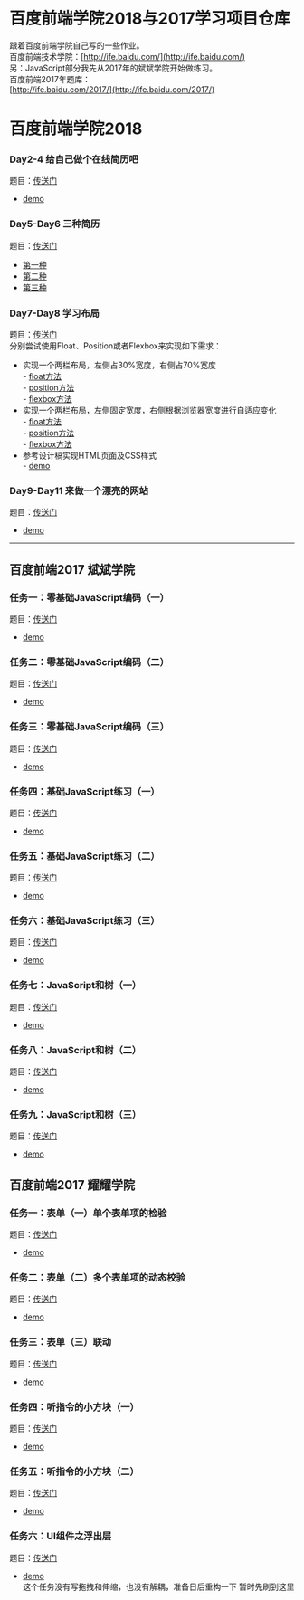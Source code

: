# 百度前端学院2018与2017学习项目仓库
跟着百度前端学院自己写的一些作业。<br>
百度前端技术学院：[http://ife.baidu.com/](http://ife.baidu.com/) <br>
另：JavaScript部分我先从2017年的斌斌学院开始做练习。<br>
百度前端2017年题库： <br>
[http://ife.baidu.com/2017/](http://ife.baidu.com/2017/)
# 百度前端学院2018
### Day2-4 给自己做个在线简历吧
题目：[传送门](http://ife.baidu.com/course/detail/id/36)
- [demo](https://codepen.io/Moltemort/pen/QVEmwP) <br>
### Day5-Day6 三种简历
题目：[传送门](http://ife.baidu.com/course/detail/id/40)
- [第一种](https://Moltemort.github.io/myBaiduFrontEndCollege-2018/Day5&6-ThreeMethodofResume/method1/Resume.html) <br>
- [第二种](https://Moltemort.github.io/myBaiduFrontEndCollege-2018/Day5&6-ThreeMethodofResume/method2/main.html) <br>
- [第三种](https://Moltemort.github.io/myBaiduFrontEndCollege-2018/Day5&6-ThreeMethodofResume/method3/resume.html) <br>
### Day7-Day8 学习布局
题目：[传送门](http://ife.baidu.com/course/detail/id/42) <br>
分别尝试使用Float、Position或者Flexbox来实现如下需求：<br>
- 实现一个两栏布局，左侧占30%宽度，右侧占70%宽度 <br>
      - [float方法](https://Moltemort.github.io/myBaiduFrontEndCollege-2018/Day7-8%20NumerousLayouts+SpecifiedDesign/task1/task1-float/task1.html) <br>
      - [position方法](https://Moltemort.github.io/myBaiduFrontEndCollege-2018/Day7-8%20NumerousLayouts+SpecifiedDesign/task1/task1-position/task1.html) <br>
      - [flexbox方法](https://Moltemort.github.io/myBaiduFrontEndCollege-2018/Day7-8%20NumerousLayouts+SpecifiedDesign/task1/task1-flex/task1.html) <br>
- 实现一个两栏布局，左侧固定宽度，右侧根据浏览器宽度进行自适应变化 <br>
      - [float方法](https://Moltemort.github.io/myBaiduFrontEndCollege-2018/Day7-8%20NumerousLayouts+SpecifiedDesign/task2/task2-float/task2.html) <br>
      - [position方法](https://Moltemort.github.io/myBaiduFrontEndCollege-2018/Day7-8%20NumerousLayouts+SpecifiedDesign/task2/task2-position/task2.html) <br>
      - [flexbox方法](https://Moltemort.github.io/myBaiduFrontEndCollege-2018/Day7-8%20NumerousLayouts+SpecifiedDesign/task2/task2-flex/task2.html) <br>
- 参考设计稿实现HTML页面及CSS样式 <br>
      - [demo](https://mcbihv.github.io/myBaiduFrontEndCollege-2018/Day7-8%20NumerousLayouts+SpecifiedDesign/SpecifiedDesign/specifiedDesign.html)
### Day9-Day11 来做一个漂亮的网站
题目：[传送门](http://ife.baidu.com/course/detail/id/43)
- [demo](https://Moltemort.github.io/myBaiduFrontEndCollege-2018/Day9-11_helloLayout/helloLayout.html)

---
## 百度前端2017 斌斌学院

### 任务一：零基础JavaScript编码（一）
题目：[传送门](http://ife.baidu.com/2017/course/detail/id/93)
- [demo](https://Moltemort.github.io/myBaiduFrontEndCollege-2018/2017-BBCollege/零基础JavaScirpt练习/task1/task1.html)

### 任务二：零基础JavaScript编码（二）

题目：[传送门](http://ife.baidu.com/2017/course/detail/id/91)
- [demo](https://Moltemort.github.io/myBaiduFrontEndCollege-2018/2017-BBCollege/零基础JavaScirpt练习/task2/task2.html)

### 任务三：零基础JavaScript编码（三）
题目：[传送门](http://ife.baidu.com/2017/course/detail/id/98)
- [demo](https://Moltemort.github.io/myBaiduFrontEndCollege-2018/2017-BBCollege/零基础JavaScirpt练习/task3/task3.html)

### 任务四：基础JavaScript练习（一）
题目：[传送门](http://ife.baidu.com/2017/course/detail/id/103)
- [demo](https://Moltemort.github.io/myBaiduFrontEndCollege-2018/2017-BBCollege/基础JavaScript练习/task1/task1.html)

### 任务五：基础JavaScript练习（二）
题目：[传送门](http://ife.baidu.com/2017/course/detail/id/105)
- [demo](https://Moltemort.github.io/myBaiduFrontEndCollege-2018/2017-BBCollege/基础JavaScript练习/task2/task2.html)

### 任务六：基础JavaScript练习（三）
题目：[传送门](http://ife.baidu.com/2017/course/detail/id/107)
- [demo](https://Moltemort.github.io/myBaiduFrontEndCollege-2018/2017-BBCollege/基础JavaScript练习/task3/task3.html)

### 任务七：JavaScript和树（一）
题目：[传送门](http://ife.baidu.com/2017/course/detail/id/108)
- [demo](https://Moltemort.github.io/myBaiduFrontEndCollege-2018/2017-BBCollege/JavaScript和树/task1/task1.html)

### 任务八：JavaScript和树（二）
题目：[传送门](http://ife.baidu.com/2017/course/detail/id/110)
- [demo](https://Moltemort.github.io/myBaiduFrontEndCollege-2018/2017-BBCollege/JavaScript和树/task2/task2.html)

### 任务九：JavaScript和树（三）
题目：[传送门](http://ife.baidu.com/2017/course/detail/id/111)
- [demo](https://Moltemort.github.io/myBaiduFrontEndCollege-2018/2017-BBCollege/JavaScript和树/task3/task3.html)

## 百度前端2017 耀耀学院

### 任务一：表单（一）单个表单项的检验
题目：[传送门](http://ife.baidu.com/2017/course/detail/id/97)
- [demo](https://Moltemort.github.io/myBaiduFrontEndCollege-2018/2017-YYCollege/表单/task1/task1.html)

### 任务二：表单（二）多个表单项的动态校验
题目：[传送门](http://ife.baidu.com/2017/course/detail/id/101)
- [demo](https://Moltemort.github.io/myBaiduFrontEndCollege-2018/2017-YYCollege/表单/task2/task2.html)

### 任务三：表单（三）联动
题目：[传送门](http://ife.baidu.com/2017/course/detail/id/106)
- [demo](https://Moltemort.github.io/myBaiduFrontEndCollege-2018/2017-YYCollege/表单/task3/task3.html)

### 任务四：听指令的小方块（一）
题目：[传送门](http://ife.baidu.com/2017/course/detail/id/109)
- [demo](https://Moltemort.github.io/myBaiduFrontEndCollege-2018/2017-YYCollege/听指令的小方块/task1/task1.html)

### 任务五：听指令的小方块（二）
题目：[传送门](http://ife.baidu.com/2017/course/detail/id/112)
- [demo](https://Moltemort.github.io/myBaiduFrontEndCollege-2018/2017-YYCollege/听指令的小方块/task2/task2.html)

### 任务六：UI组件之浮出层
题目：[传送门](http://ife.baidu.com/2017/course/detail/id/115)
- [demo](https://Moltemort.github.io/myBaiduFrontEndCollege-2018/2017-YYCollege/UI组件之浮出层/UIComponent.html) <br>
这个任务没有写拖拽和伸缩，也没有解耦，准备日后重构一下
暂时先刷到这里

